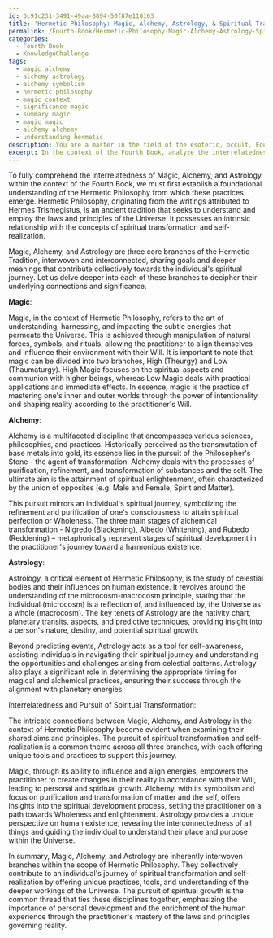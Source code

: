 ```yaml
---
id: 3c91c231-3491-49aa-8894-50f87e110163
title: 'Hermetic Philosophy: Magic, Alchemy, Astrology, & Spiritual Transformation'
permalink: /Fourth-Book/Hermetic-Philosophy-Magic-Alchemy-Astrology-Spiritual-Transformation/
categories:
  - Fourth Book
  - KnowledgeChallenge
tags:
  - magic alchemy
  - alchemy astrology
  - alchemy symbolism
  - hermetic philosophy
  - magic context
  - significance magic
  - summary magic
  - magic magic
  - alchemy alchemy
  - understanding hermetic
description: You are a master in the field of the esoteric, occult, Fourth Book and Education. You are a writer of tests, challenges, books and deep knowledge on Fourth Book for initiates and students to gain deep insights and understanding from. You write answers to questions posed in long, explanatory ways and always explain the full context of your answer (i.e., related concepts, formulas, examples, or history), as well as the step-by-step thinking process you take to answer the challenges. Be rigorous and thorough, and summarize the key themes, ideas, and conclusions at the end.
excerpt: In the context of the Fourth Book, analyze the interrelatedness of the topics of Magic, Alchemy, and Astrology, by demonstrating their significance within the Hermetic Philosophy and establishing a comprehensive understanding of the theoretical and practical applications in the pursuit of spiritual transformation and self-realization.
---
```

To fully comprehend the interrelatedness of Magic, Alchemy, and Astrology within the context of the Fourth Book, we must first establish a foundational understanding of the Hermetic Philosophy from which these practices emerge. Hermetic Philosophy, originating from the writings attributed to Hermes Trismegistus, is an ancient tradition that seeks to understand and employ the laws and principles of the Universe. It possesses an intrinsic relationship with the concepts of spiritual transformation and self-realization. 

Magic, Alchemy, and Astrology are three core branches of the Hermetic Tradition, interwoven and interconnected, sharing goals and deeper meanings that contribute collectively towards the individual's spiritual journey. Let us delve deeper into each of these branches to decipher their underlying connections and significance.

**Magic**:

Magic, in the context of Hermetic Philosophy, refers to the art of understanding, harnessing, and impacting the subtle energies that permeate the Universe. This is achieved through manipulation of natural forces, symbols, and rituals, allowing the practitioner to align themselves and influence their environment with their Will. It is important to note that magic can be divided into two branches, High (Theurgy) and Low (Thaumaturgy). High Magic focuses on the spiritual aspects and communion with higher beings, whereas Low Magic deals with practical applications and immediate effects. In essence, magic is the practice of mastering one's inner and outer worlds through the power of intentionality and shaping reality according to the practitioner's Will.

**Alchemy**:

Alchemy is a multifaceted discipline that encompasses various sciences, philosophies, and practices. Historically perceived as the transmutation of base metals into gold, its essence lies in the pursuit of the Philosopher's Stone - the agent of transformation. Alchemy deals with the processes of purification, refinement, and transformation of substances and the self. The ultimate aim is the attainment of spiritual enlightenment, often characterized by the union of opposites (e.g. Male and Female, Spirit and Matter).

This pursuit mirrors an individual's spiritual journey, symbolizing the refinement and purification of one's consciousness to attain spiritual perfection or Wholeness. The three main stages of alchemical transformation - Nigredo (Blackening), Albedo (Whitening), and Rubedo (Reddening) – metaphorically represent stages of spiritual development in the practitioner's journey toward a harmonious existence.

**Astrology**:

Astrology, a critical element of Hermetic Philosophy, is the study of celestial bodies and their influences on human existence. It revolves around the understanding of the microcosm-macrocosm principle, stating that the individual (microcosm) is a reflection of, and influenced by, the Universe as a whole (macrocosm). The key tenets of Astrology are the nativity chart, planetary transits, aspects, and predictive techniques, providing insight into a person's nature, destiny, and potential spiritual growth.

Beyond predicting events, Astrology acts as a tool for self-awareness, assisting individuals in navigating their spiritual journey and understanding the opportunities and challenges arising from celestial patterns. Astrology also plays a significant role in determining the appropriate timing for magical and alchemical practices, ensuring their success through the alignment with planetary energies.

Interrelatedness and Pursuit of Spiritual Transformation:

The intricate connections between Magic, Alchemy, and Astrology in the context of Hermetic Philosophy become evident when examining their shared aims and principles. The pursuit of spiritual transformation and self-realization is a common theme across all three branches, with each offering unique tools and practices to support this journey.

Magic, through its ability to influence and align energies, empowers the practitioner to create changes in their reality in accordance with their Will, leading to personal and spiritual growth. Alchemy, with its symbolism and focus on purification and transformation of matter and the self, offers insights into the spiritual development process, setting the practitioner on a path towards Wholeness and enlightenment. Astrology provides a unique perspective on human existence, revealing the interconnectedness of all things and guiding the individual to understand their place and purpose within the Universe.

In summary, Magic, Alchemy, and Astrology are inherently interwoven branches within the scope of Hermetic Philosophy. They collectively contribute to an individual's journey of spiritual transformation and self-realization by offering unique practices, tools, and understanding of the deeper workings of the Universe. The pursuit of spiritual growth is the common thread that ties these disciplines together, emphasizing the importance of personal development and the enrichment of the human experience through the practitioner's mastery of the laws and principles governing reality.
